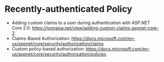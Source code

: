 # Recently-authenticated Policy

 - Adding custom claims to a user during authentication with ASP.NET Core 2.0: https://joonasw.net/view/adding-custom-claims-aspnet-core-2
 - Claims-Based Authorization: https://docs.microsoft.com/en-us/aspnet/core/security/authorization/claims
 - Custom policy-based authorization: https://docs.microsoft.com/en-us/aspnet/core/security/authorization/policies